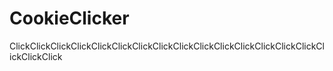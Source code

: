 # CookieClicker
ClickClickClickClickClickClickClickClickClickClickClickClickClickClickClickClickClickClick

